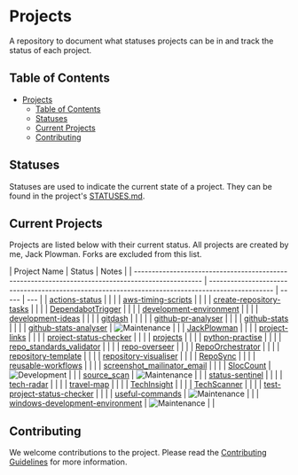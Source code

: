 # Projects

A repository to document what statuses projects can be in and track the status of each project.

## Table of Contents

- [Projects](#projects)
  - [Table of Contents](#table-of-contents)
  - [Statuses](#statuses)
  - [Current Projects](#current-projects)
  - [Contributing](#contributing)

## Statuses

Statuses are used to indicate the current state of a project. They can be found in the project's [STATUSES.md](./STATUSES.md).

## Current Projects

Projects are listed below with their current status. All projects are created by me, Jack Plowman. Forks are excluded from this list.

| Project Name                                                                                      | Status                                                                                           | Notes |
| ------------------------------------------------------------------------------------------------- | ------------------------------------------------------------------------------------------------ | ----- | --- |
| [actions-status](https://github.com/JackPlowman/actions-status)                                   |                                                                                                  |       |
| [aws-timing-scripts](https://github.com/JackPlowman/aws-timing-scripts)                           |                                                                                                  |       |
| [create-repository-tasks](https://github.com/JackPlowman/create-repository-tasks)                 |                                                                                                  |       |
| [DependabotTrigger](https://github.com/JackPlowman/DependabotTrigger)                             |                                                                                                  |       |
| [development-environment](https://github.com/JackPlowman/development-environment)                 |                                                                                                  |       |
| [development-ideas](https://github.com/JackPlowman/development-ideas)                             |                                                                                                  |       |
| [gitdash](https://github.com/JackPlowman/gitdash)                                                 |                                                                                                  |       |     |
| [github-pr-analyser](https://github.com/JackPlowman/github-pr-analyser)                           |                                                                                                  |       |
| [github-stats](https://github.com/JackPlowman/github-stats)                                       |                                                                                                  |       |
| [github-stats-analyser](https://github.com/JackPlowman/github-stats-analyser)                     | ![Maintenance](https://img.shields.io/badge/Maintenance-8A2BE2?style=for-the-badge&color=19e650) |       |
| [JackPlowman](https://github.com/JackPlowman/JackPlowman)                                         |                                                                                                  |       |
| [project-links](https://github.com/JackPlowman/project-links)                                     |                                                                                                  |       |
| [project-status-checker](https://github.com/JackPlowman/project-status-checker)                   |                                                                                                  |       |
| [projects](https://github.com/JackPlowman/projects)                                               |                                                                                                  |       |
| [python-practise](https://github.com/JackPlowman/python-practise)                                 |                                                                                                  |       |
| [repo_standards_validator](https://github.com/JackPlowman/repo_standards_validator)               |                                                                                                  |       |
| [repo-overseer](https://github.com/JackPlowman/repo-overseer)                                     |                                                                                                  |       |
| [RepoOrchestrator](https://github.com/JackPlowman/RepoOrchestrator)                               |                                                                                                  |       |
| [repository-template](https://github.com/JackPlowman/repository-template)                         |                                                                                                  |       |
| [repository-visualiser](https://github.com/JackPlowman/repository-visualiser)                     |                                                                                                  |       |
| [RepoSync](https://github.com/JackPlowman/RepoSync)                                               |                                                                                                  |       |
| [reusable-workflows](https://github.com/JackPlowman/reusable-workflows)                           |                                                                                                  |       |
| [screenshot_mailinator_email](https://github.com/JackPlowman/screenshot_mailinator_email)         |                                                                                                  |       |
| [SlocCount](https://github.com/JackPlowman/SlocCount)                                             | ![Development](https://img.shields.io/badge/Development-8A2BE2?style=for-the-badge&color=ff9500) |       |
| [source_scan](https://github.com/JackPlowman/source_scan)                                         | ![Maintenance](https://img.shields.io/badge/Maintenance-8A2BE2?style=for-the-badge&color=19e650) |       |
| [status-sentinel](https://github.com/JackPlowman/status-sentinel)                                 |                                                                                                  |       |
| [tech-radar](https://github.com/JackPlowman/tech-radar)                                           |                                                                                                  |       |
| [travel-map](https://github.com/JackPlowman/travel-map)                                           |                                                                                                  |       |
| [TechInsight](https://github.com/JackPlowman/TechInsight)                                         |                                                                                                  |       |
| [TechScanner](https://github.com/JackPlowman/TechScanner)                                         |                                                                                                  |       |
| [test-project-status-checker](https://github.com/JackPlowman/test-project-status-checker)         |                                                                                                  |       |
| [useful-commands](https://github.com/JackPlowman/useful-commands)                                 | ![Maintenance](https://img.shields.io/badge/Maintenance-8A2BE2?style=for-the-badge&color=19e650) |       |
| [windows-development-environment](https://github.com/JackPlowman/windows-development-environment) | ![Maintenance](https://img.shields.io/badge/Maintenance-8A2BE2?style=for-the-badge&color=19e650) |       |

## Contributing

We welcome contributions to the project. Please read the [Contributing Guidelines](docs/CONTRIBUTING.md) for more information.
